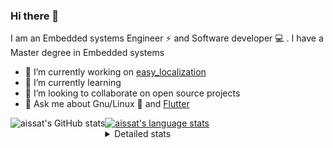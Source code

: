 ### Hi there 👋

I am an Embedded systems Engineer ⚡️ and Software developer 💻 . I have a Master degree in Embedded systems
- 🔭 I’m currently working on [easy_localization](https://pub.dev/packages/easy_localization)
- 🌱 I’m currently learning 
- 👯 I’m looking to collaborate on open source projects
- 💬 Ask me about  Gnu/Linux 🐧 and [Flutter](https://flutter.dev) 

<a href="https://profile-summary-for-github.com/user/aissat">
  <img align="left" height="170px" src="https://github-readme-stats.vercel.app/api?username=aissat&show_icons=true&line_height=27&count_private=true&include_all_commits=true" alt="aissat's GitHub stats"/>
  <img src="https://github-readme-stats.vercel.app/api/top-langs/?username=aissat&hide_langs_below=5&layout=compact" alt="aissat's language stats"/>
</a>

<details>
<summary>Detailed stats</summary>
 

### 🧐 Waka Stats

<!--START_SECTION:waka-->
![Code Time](http://img.shields.io/badge/Code%20Time-5%2C389%20hrs%2051%20mins-blue)

![Profile Views](http://img.shields.io/badge/Profile%20Views-0-blue)

![Lines of code](https://img.shields.io/badge/From%20Hello%20World%20I%27ve%20Written-2.0%20million%20lines%20of%20code-blue)

**🐱 My GitHub Data** 

> 📦 120.7 kB Used in GitHub's Storage 
 > 
> 🏆 240 Contributions in the Year 2023
 > 
> 💼 Opted to Hire
 > 
> 📜 168 Public Repositories 
 > 
> 🔑 25 Private Repositories 
 > 
**I'm a Night 🦉** 

```text
🌞 Morning                484 commits         ██░░░░░░░░░░░░░░░░░░░░░░░   07.99 % 
🌆 Daytime                958 commits         ████░░░░░░░░░░░░░░░░░░░░░   15.81 % 
🌃 Evening                2572 commits        ███████████░░░░░░░░░░░░░░   42.45 % 
🌙 Night                  2045 commits        ████████░░░░░░░░░░░░░░░░░   33.75 % 
```
📅 **I'm Most Productive on Thursday** 

```text
Monday                   550 commits         ██░░░░░░░░░░░░░░░░░░░░░░░   09.08 % 
Tuesday                  937 commits         ████░░░░░░░░░░░░░░░░░░░░░   15.46 % 
Wednesday                715 commits         ███░░░░░░░░░░░░░░░░░░░░░░   11.80 % 
Thursday                 1185 commits        █████░░░░░░░░░░░░░░░░░░░░   19.56 % 
Friday                   1102 commits        █████░░░░░░░░░░░░░░░░░░░░   18.19 % 
Saturday                 963 commits         ████░░░░░░░░░░░░░░░░░░░░░   15.89 % 
Sunday                   607 commits         ███░░░░░░░░░░░░░░░░░░░░░░   10.02 % 
```


📊 **This Week I Spent My Time On** 

```text
🕑︎ Time Zone: Africa/Algiers

💬 Programming Languages: 
Dart                     37 hrs 52 mins      ████████████████████████░   94.62 % 
YAML                     37 mins             ░░░░░░░░░░░░░░░░░░░░░░░░░   01.57 % 
JSON                     34 mins             ░░░░░░░░░░░░░░░░░░░░░░░░░   01.43 % 
Markdown                 30 mins             ░░░░░░░░░░░░░░░░░░░░░░░░░   01.25 % 
Other                    26 mins             ░░░░░░░░░░░░░░░░░░░░░░░░░   01.12 % 

🔥 Editors: 
VS Code                  40 hrs 1 min        █████████████████████████   100.00 % 

💻 Operating System: 
Linux                    40 hrs 1 min        █████████████████████████   100.00 % 
```

**I Mostly Code in Dart** 

```text
Dart                     28 repos            ████████░░░░░░░░░░░░░░░░░   31.11 % 
C++                      8 repos             ██░░░░░░░░░░░░░░░░░░░░░░░   08.89 % 
PHP                      7 repos             ██░░░░░░░░░░░░░░░░░░░░░░░   07.78 % 
CSS                      3 repos             █░░░░░░░░░░░░░░░░░░░░░░░░   03.33 % 
Dockerfile               3 repos             █░░░░░░░░░░░░░░░░░░░░░░░░   03.33 % 
```



**Timeline**

![Lines of Code chart](https://raw.githubusercontent.com/aissat/aissat/master/assets/bar_graph.png)


 Last Updated on 21/09/2023 00:54:43 UTC
<!--END_SECTION:waka-->

</details>
